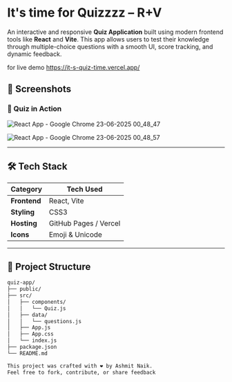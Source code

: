 # It's time for Quizzzz – R+V

An interactive and responsive **Quiz Application** built using modern frontend tools like **React** and **Vite**. This app allows users to test their knowledge through multiple-choice questions with a smooth UI, score tracking, and dynamic feedback.

for live demo 
https://it-s-quiz-time.vercel.app/



## 📸 Screenshots

### 📝 Quiz in Action
![React App - Google Chrome 23-06-2025 00_48_47](https://github.com/user-attachments/assets/3e060437-09ea-4246-b42c-82270729d2f6)

![React App - Google Chrome 23-06-2025 00_48_57](https://github.com/user-attachments/assets/8206ec68-9a75-4c29-975e-e47275a3c669)

---

## 🛠 Tech Stack

| Category     | Tech Used              |
|--------------|------------------------|
| **Frontend** | React, Vite            |
| **Styling**  | CSS3                   |
| **Hosting**  | GitHub Pages / Vercel  |
| **Icons**    | Emoji & Unicode        |

---

## 📁 Project Structure

```bash
quiz-app/
├── public/
├── src/
│   ├── components/
│   │   └── Quiz.js
│   ├── data/
│   │   └── questions.js
│   ├── App.js
│   ├── App.css
│   └── index.js
├── package.json
└── README.md

This project was crafted with ❤️ by Ashmit Naik.
Feel free to fork, contribute, or share feedback
